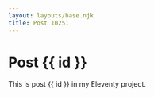 ```yaml
---
layout: layouts/base.njk
title: Post 10251
---
```


# Post {{ id }}

This is post {{ id }} in my Eleventy project.
